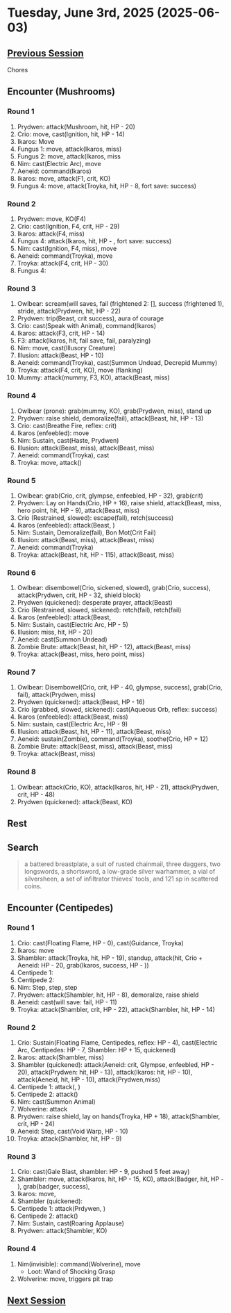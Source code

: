 # Tuesday, June 3rd, 2025 (2025-06-03)

## [Previous Session](./2025-05-28.md)

Chores

## Encounter (Mushrooms)

### Round 1

1. Prydwen: attack(Mushroom, hit, HP - 20)
1. Crio: move, cast(Ignition, hit, HP - 14)
1. Ikaros: Move
1. Fungus 1: move, attack(Ikaros, miss)
1. Fungus 2: move, attack(Ikaros, miss
1. Nim: cast(Electric Arc), move
1. Aeneid: command(Ikaros)
1. Ikaros: move, attack(F1, crit, KO)
1. Fungus 4: move, attack(Troyka, hit, HP - 8, fort save: success)

### Round 2

1. Prydwen: move, KO(F4)
1. Crio: cast(Ignition, F4, crit, HP - 29)
1. Ikaros: attack(F4, miss)
1. Fungus 4: attack(Ikaros, hit, HP - , fort save: success)
1. Nim: cast(Ignition, F4, miss), move
1. Aeneid: command(Troyka), move
1. Troyka: attack(F4, crit, HP - 30)
1. Fungus 4:

### Round 3

1. Owlbear: scream(will saves, fail (frightened 2: [], success (frightened 1), stride, attack(Prydwen, hit, HP - 22)
1. Prydwen: trip(Beast, crit success), aura of courage
1. Crio: cast(Speak with Animal), command(Ikaros)
1. Ikaros: attack(F3, crit, HP - 14)
1. F3: attack(Ikaros, hit, fail save, fail, paralyzing)
1. Nim: move, cast(Illusory Creature)
1. Illusion: attack(Beast, HP - 10)
1. Aeneid: command(Troyka), cast(Summon Undead, Decrepid Mummy)
1. Troyka: attack(F4, crit, KO), move (flanking)
1. Mummy: attack(mummy, F3, KO), attack(Beast, miss)

### Round 4

1. Owlbear (prone): grab(mummy, KO), grab(Prydwen, miss), stand up
1. Prydwen: raise shield, demoralize(fail), attack(Beast, hit, HP - 13)
1. Crio: cast(Breathe Fire, reflex: crit)
1. Ikaros (enfeebled): move
1. Nim: Sustain, cast(Haste, Prydwen)
1. Illusion: attack(Beast, miss), attack(Beast, miss)
1. Aeneid: command(Troyka), cast
1. Troyka: move, attack()

### Round 5

1. Owlbear: grab(Crio, crit, glympse, enfeebled, HP - 32), grab(crit)
1. Prydwen: Lay on Hands(Crio, HP + 16), raise shield, attack(Beast, miss, hero point, hit, HP - 9), attack(Beast, miss)
1. Crio (Restrained, slowed): escape(fail), retch(success)
1. Ikaros (enfeebled): attack(Beast, )
1. Nim: Sustain, Demoralize(fail), Bon Mot(Crit Fail)
1. Illusion: attack(Beast, miss), attack(Beast, miss)
1. Aeneid: command(Troyka)
1. Troyka: attack(Beast, hit, HP - 115), attack(Beast, miss)

### Round 6

1. Owlbear: disembowel(Crio, sickened, slowed), grab(Crio, success), attack(Prydwen, crit, HP - 32, shield block)
1. Prydwen (quickened): desperate prayer, attack(Beast)
1. Crio (Restrained, slowed, sickened): retch(fail), retch(fail)
1. Ikaros (enfeebled): attack(Beast,
1. Nim: Sustain, cast(Electric Arc, HP - 5)
1. Illusion: miss, hit, HP - 20)
1. Aeneid: cast(Summon Undead)
1. Zombie Brute: attack(Beast, hit, HP - 12), attack(Beast, miss)
1. Troyka: attack(Beast, miss, hero point, miss)

### Round 7

1. Owlbear: Disembowel(Crio, crit, HP - 40, glympse, success), grab(Crio, fail), attack(Prydwen, miss)
1. Prydwen (quickened): attack(Beast, HP - 16)
1. Crio (grabbed, slowed, sickened): cast(Aqueous Orb, reflex: success)
1. Ikaros (enfeebled): attack(Beast, miss)
1. Nim: sustain, cast(Electric Arc, HP - 9)
1. Illusion: attack(Beast, hit, HP - 11), attack(Beast, miss)
1. Aeneid: sustain(Zombie), command(Troyka), soothe(Crio, HP + 12)
1. Zombie Brute: attack(Beast, miss), attack(Beast, miss)
1. Troyka: attack(Beast, miss)

### Round 8

1. Owlbear: attack(Crio, KO), attack(Ikaros, hit, HP - 21), attack(Prydwen, crit, HP - 48)
1. Prydwen (quickened): attack(Beast, KO)

## Rest

## Search

> a battered breastplate, a suit of rusted chainmail, three daggers, two longswords, a shortsword, a low-grade silver warhammer, a vial of silversheen, a set of infiltrator thieves' tools, and 121 sp in scattered coins.

## Encounter (Centipedes)

### Round 1

1. Crio: cast(Floating Flame, HP - 0), cast(Guidance, Troyka)
1. Ikaros: move
1. Shambler: attack(Troyka, hit, HP - 19), standup, attack(hit, Crio + Aeneid: HP - 20, grab(Ikaros, success, HP - ))
1. Centipede 1:
1. Centipede 2:
1. Nim: Step, step, step
1. Prydwen: attack(Shambler, hit, HP - 8), demoralize, raise shield
1. Aeneid: cast(will save: fail, HP - 11)
1. Troyka: attack(Shambler, crit, HP - 22), attack(Shambler, hit, HP - 14)

### Round 2

1. Crio: Sustain(Floating Flame, Centipedes, reflex: HP - 4), cast(Electric Arc, Centipedes: HP - 7, Shambler: HP + 15, quickened)
1. Ikaros: attack(Shambler, miss)
1. Shambler (quickened): attack(Aeneid: crit, Glympse, enfeebled, HP - 20), attack(Prydwen: hit, HP - 13), attack(Ikaros: hit, HP - 10), attack(Aeneid, hit, HP - 10), attack(Prydwen,miss)
1. Centipede 1: attack(, )
1. Centipede 2: attack()
1. Nim: cast(Summon Animal)
1. Wolverine: attack
1. Prydwen: raise shield, lay on hands(Troyka, HP + 18), attack(Shambler, crit, HP - 24)
1. Aeneid: Step, cast(Void Warp, HP - 10)
1. Troyka: attack(Shambler, hit, HP - 9)

### Round 3

1. Crio: cast(Gale Blast, shambler: HP - 9, pushed 5 feet away)
1. Shambler: move, attack(Ikaros, hit, HP - 15, KO), attack(Badger, hit, HP - ), grab(badger, success),
1. Ikaros: move,
1. Shambler (quickened):
1. Centipede 1: attack(Prdywen, )
1. Centipede 2: attack()
1. Nim: Sustain, cast(Roaring Applause)
1. Prydwen: attack(Shambler, KO)

### Round 4

1. Nim(invisible): command(Wolverine), move
   - Loot: Wand of Shocking Grasp
1. Wolverine: move, triggers pit trap

## [Next Session](./2025-xx-xx)
